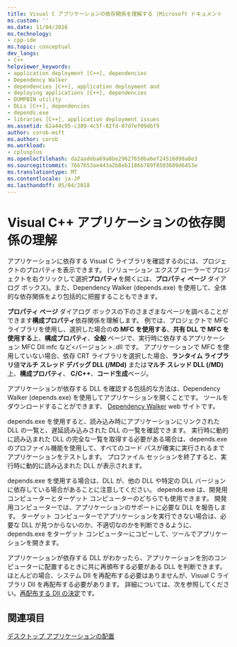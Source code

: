 ```yaml
---
title: Visual C アプリケーションの依存関係を理解する |Microsoft ドキュメント
ms.custom: ''
ms.date: 11/04/2016
ms.technology:
- cpp-ide
ms.topic: conceptual
dev_langs:
- C++
helpviewer_keywords:
- application deployment [C++], dependencies
- Dependency Walker
- dependencies [C++], application deployment and
- deploying applications [C++], dependencies
- DUMPBIN utility
- DLLs [C++], dependencies
- depends.exe
- libraries [C++], application deployment issues
ms.assetid: 62a44c95-c389-4c5f-82fd-07d7ef09dbf9
author: corob-msft
ms.author: corob
ms.workload:
- cplusplus
ms.openlocfilehash: da2aadeba69a8be29627650ba6ef24516098a8e3
ms.sourcegitcommit: 76b7653ae443a2b8eb1186b789f8503609d6453e
ms.translationtype: MT
ms.contentlocale: ja-JP
ms.lasthandoff: 05/04/2018
---
```

# <a name="understanding-the-dependencies-of-a-visual-c-application"></a>Visual C++ アプリケーションの依存関係の理解
アプリケーションに依存する Visual C ライブラリを確認するのには、プロジェクトのプロパティを表示できます。 (ソリューション エクスプ ローラーでプロジェクトを右クリックして選択**プロパティ**を開くには、**プロパティ ページ** ダイアログ ボックス)。また、Dependency Walker (depends.exe) を使用して、全体的な依存関係をより包括的に把握することもできます。  
  
 **プロパティ ページ** ダイアログ ボックスの下のさまざまなページを調べることができます**構成プロパティ**依存関係を理解します。 例では、プロジェクトで MFC ライブラリを使用し、選択した場合の**の MFC を使用する**、**共有 DLL で MFC を使用する**上、**構成プロパティ**、**全般**  ページで、実行時に依存するアプリケーション MFC Dll mfc など\<バージョン > .dll です。 アプリケーションで MFC を使用していない場合、依存 CRT ライブラリを選択した場合、**ランタイム ライブラリ**値**マルチ スレッド デバッグ DLL (/MDd)** または**マルチ スレッド DLL (/MD)** 上、**構成プロパティ**、 **C/C++**、**コード生成**ページ。  
  
 アプリケーションが依存する DLL を確認する包括的な方法は、Dependency Walker (depends.exe) を使用してアプリケーションを開くことです。 ツールをダウンロードすることができます、 [Dependency Walker](http://go.microsoft.com/fwlink/p/?LinkId=132640) web サイトです。  
  
 depends.exe を使用すると、読み込み時にアプリケーションにリンクされた DLL の一覧と、遅延読み込みされた DLL の一覧を確認できます。 実行時に動的に読み込まれた DLL の完全な一覧を取得する必要がある場合は、depends.exe のプロファイル機能を使用して、すべてのコード パスが確実に実行されるまでアプリケーションをテストします。 プロファイル セッションを終了すると、実行時に動的に読み込まれた DLL が表示されます。  
  
 depends.exe を使用する場合は、DLL が、他の DLL や特定の DLL バージョンに依存している場合があることに注意してください。 depends.exe は、開発用コンピューターとターゲット コンピューターのどちらでも使用できます。 開発用コンピューターでは、アプリケーションのサポートに必要な DLL を報告します。 ターゲット コンピューターでアプリケーションを実行できない場合は、必要な DLL が見つからないのか、不適切なのかを判断できるように、depends.exe をターゲット コンピューターにコピーして、ツールでアプリケーションを開きます。  
  
 アプリケーションが依存する DLL がわかったら、アプリケーションを別のコンピューターに配置するときに共に再頒布する必要がある DLL を判断できます。 ほとんどの場合、システム Dll を再配布する必要はありませんが、Visual C ライブラリ Dll を再配布する必要があります。 詳細については、次を参照してください。[再配布する Dll の決定](../ide/determining-which-dlls-to-redistribute.md)です。  
  
## <a name="see-also"></a>関連項目  
 [デスクトップ アプリケーションの配置](../ide/deploying-native-desktop-applications-visual-cpp.md)